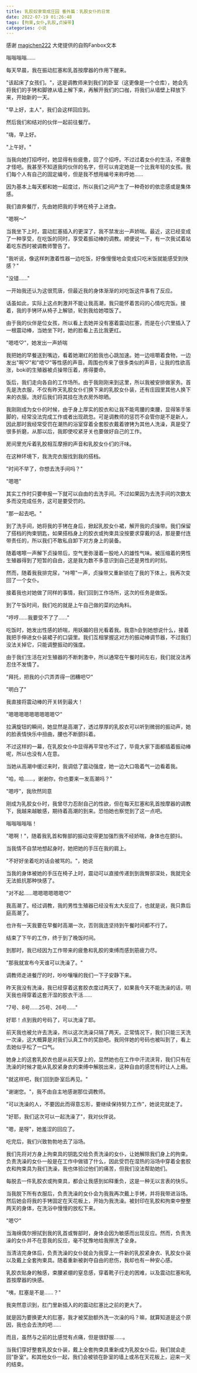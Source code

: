 ```yaml
---
title: 乳胶奴隶育成庄园 番外篇：乳胶女仆的日常
date: 2022-07-19 01:26:48
tags: [拘束,女仆,乳胶,贞操带]
categories: 小说
---
```


感谢 [magichen222](https://bbs.fallenark.com/home.php?mod=space&uid=545) 大佬提供的自购Fanbox文本

嗡嗡嗡嗡……

每天早晨，我在振动肛塞和乳首按摩器的作用下醒来。

"该起床了女孩们。"，这是调教师来到我们的卧室（这更像是一个仓库），她会先将我们的手铐和脚镣从墙上解下来，再解开我们的口枷，将我们从墙壁上释放下来，开始新的一天。

"早上好，主人"，我们会这样回应到。

然后我们和结对的伙伴一起前往餐厅。

"嗨，早上好。

"上午好。"

当我向她打招呼时，她显得有些疲惫，回了个招呼。不过过着女仆的生活，不疲惫才怪吧。我甚至不知道我的伙伴的名字，但可以肯定她是一个比我年轻的女孩。我们每个人有自己的固定编号，但是我不想用编号来称呼她……

因为基本上每天都和她一起度过，所以我们之间产生了一种奇妙的依恋感或是集体感。

我们直奔餐厅，先由她把我的手铐在椅子上进食。

"嗯啊～"

当我坐下上时，震动肛塞插入的更深了，我不禁发出一声娇喘。最近，这已经变成了一种享受，在吃饭的同时，享受着振动棒的调教。顺便说一下，有一次我试着站着吃东西时被调教师警告了。

"我听说，像这样刺激着性器一边吃饭，好像慢慢地会变成只吃米饭就能感受到快感？"

"没错……"

一开始我还认为这很荒唐，但最近我的身体渐渐的对吃饭这件事有了反应。

话虽如此，实际上这点刺激并不能让我高潮，我只能怀着苦闷的心情吃完饭。接着，我的手铐环从椅子上解锁，轮到我给她喂饭了。

由于我的伙伴是位女孩，所以看上去她并没有塞着震动肛塞，而是在小穴里插入了一根震动棒，当她坐下时，她的脸看上去比我更红。

"嗯唔♡"，她发出一声娇喘

我把她的早餐送到嘴边，看着她潮红的脸我也心跳加速。她一边咀嚼着食物，一边发出"啊♡"和"唔♡"等性感的声音。周围也传来了很多类似的声音，让我的性欲高涨，boki的生殖器被贞操带压着，疼得要命。

饭后，我们走向各自的工作场所。由于我刚刚来到这里，所以我被安排做家务。首先是洗衣服，不仅有昨天乳胶女仆们换下来的乳胶女仆装，还有庄园里其他人换下来的衣服。洗好后我们将其挂在洗衣房外晾晒。

我刚刚成为女仆的时候，由于身上厚实的胶衣和让我不能弯腰的束腰，显得笨手笨脚的，经常没法完成工作或者出现疏忽。可是调教师的惩罚不会管你是不是新人，因此那时我经常受罚在潮热的浴室穿着全套胶衣戴着镣铐为其他人洗澡，真是受了很多折磨，从那以后，我即使咬紧牙关也要做好自己的工作。

房间里充斥着乳胶相互摩擦的声音和乳胶女仆们的汗味。

在这种环境下，我洗完衣服找到我的搭档。

"时间不早了，你想去洗手间吗？"

"嗯嗯"

其实工作时只要申报一下就可以自由的去洗手间。不过如果因为去洗手间的次数太多而没完成任务，这可是要受罚的。

"那一起去吧。"

到了洗手间，她将我的手铐在身后，掀起乳胶女仆裙，解开我的贞操带。我们保留了搭档的拘束钥匙，如果搭档身上的胶衣或拘束具没按要求穿戴的话，那是要付连带责任的，所以我们不敢私自卸下对方身上的装备。

随着喀嚓一声解下贞操带后，空气里弥漫着一股呛人的雄性气味。被压缩着的男性生殖器得到了短暂的自由，这是我为数不多意识到自己还是男性的时刻。

然而，随着我我排完尿，"咔嚓"一声，贞操带又重新锁在了我的下体上，我再次变回了一个女仆。

接着我也对她做了同样的事情，我们回到工作场所，这次的任务是做饭。

到了午饭时间，我们吃的就是上午自己做的菜的边角料。

"哼哼……我要受不了了……"

吃饭时，她发出性感的娇喘，用妖媚的目光看着我。我意h会到她想说什么，接着我把手伸进女仆装裙子的口袋里。我们互相掌握这对方的振动棒调节器，不过我们没法关掉它，只能调整振动的强度。

由于我们生活在对生殖器的不断刺激中，所以通常在午餐时间左右，我们就没法再忍住不发情了。

"拜托，把我的小穴弄弄得一团糟吧♡"

"明白了"

我直接将震动棒的开关转到最大！

"嗯嗯嗯嗯嗯嗯嗯嗯嗯♡"

拉满旋钮的瞬间，她显然是高潮了，透过厚厚的乳胶衣可以听到微弱的振动声，她的脸表情快乐中扭曲，腰也不断颤抖着。

不过这样的一幕，在乳胶女仆中显得再平常也不过了，毕竟大家下面都插着振动棒呢，所以也没有人在意。

当她从高潮中缓过来时，我调低了震动强度，她一边大口吸着气一边看着我。

"哈，哈……，谢谢你，你也要来一发高潮吗？"

"嗯哼"，我欣然同意

刚成为乳胶女仆时，我曾尽力忍耐自己的性欲，但在每天肛塞和乳首按摩器的调教下，我越来越敏感，期待着高潮的到来。恐怕她也察觉到了这一点吧。

嗡嗡嗡嗡嗡！

"嗯啊！"，随着我乳首和臀部的振动变得更加强烈我不经娇喘，身体也在颤抖。

当我情不自禁地想起身时，她把她的手压在我的肩上。

"不好好坐着吃的话会被骂的。"，她说

当我的身体被她的手压在椅子上时，震动可以直接传递到到我臀部深处，我就完全无法抵抗那种快感了。

"对不起……嗯嗯嗯嗯嗯嗯♡"

我高潮了。经过调教，我的男性生殖器已经没有太大反应了，也就是说，我只靠后庭高潮了。

也许有一天我要在早餐时高潮一次，否则我连坚持到午餐时间都不行了。

结束了下午的工作，终于到了晚饭时间。

到那时，我已经因为工作带来的疲惫和乳胶的束缚而感到筋疲力尽。

"那我就宣布今天谁可以洗澡了。"

调教师走进餐厅的时，吵吵嚷嚷的我们一下子安静下来。

昨天我没有洗澡，我已经穿着这套胶衣度过两天了，如果我今天不能洗澡的话，明天我也得穿着这套汗湿的胶衣干活……

"7号、8号……25号、26号……"

好耶！点到我的号码了，可以洗澡了耶。

前天我也被允许去洗澡，所以这次洗澡只隔了两天。正常情况下，我们只能三天洗一次澡，这大概算是对我们认真工作的奖励吧。我同伴她的号码也被叫到了，看上去她似乎松了一口气。

她身上的这套乳胶衣也是从前天穿上的，显然她也在工作中汗流浃背，我们只有在洗澡的时候才能从乳胶紧身衣的束缚中解脱出来，这种自由的感觉有时让人上瘾。

"就这样吧，我们回到卧室后再见。"

"谢谢您。"，我不由自主地感谢那位调教师。

"可以洗澡的人，不要因此而得意忘形，要继续保持努力工作"，她说完就走了。

"好耶，我们这次可以一起洗澡了"，我对伙伴说。

"嗯，是呀"，她羞涩的回应了。

吃完后，我们兴致勃勃地去了浴场。

我们先将对方身上拘束具的钥匙交给负责洗澡的女仆，让她解除我们身上的拘束。负责洗澡的女仆一般是在工作中做错了什么，因此受罚在湿热的浴场中穿着全套胶衣和拘束具为我们洗澡，我也体验过他们的痛苦，但我们没法帮助她们。

每脱去一件乳胶衣或拘束具，都会让我感到如释重负，这是一种无以言表的快乐。

当我脱下所有衣服后，负责洗澡的女仆会为我我再次戴上手铐，并将我带进浴场。然后她会将我的手铐固定在天花板上，开始为我洗澡。被封印在乳胶和拘束中整整两天的身体，在洗浴中慢慢的放松下来。

"嗯♡"

当海绵偶尔擦拭到我的乳首或臀部时，身体会因为敏感而出现反应。然而，负责洗澡的女仆并不在意我的反应，毫不犹豫地给我擦洗了全身。

当清洁完身体后，负责洗澡的女仆就会为我穿上一件新的乳胶紧身衣、乳胶女仆装以及戴上全套拘束具。随着重新被剥夺自由的悲伤，我却也有一种安心感。

乳胶衣贴身的触感，束腰紧绷的窒息感，穿着靴子行走的困难，以及震动肛塞和乳首按摩器的快感。

"咦，肛塞是不是……？"

我突然意识到，肛门里新插入的的震动肛塞比之前的更大了。

就是因为要换更大的肛塞，我才被奖励额外洗一次澡的吗？嘛，就算知道是这个原因，我也会去洗的吧……

而且，虽然与之前的比感觉有点痛，但是很舒服……。

当我们穿好整套乳胶女仆装，戴上全套拘束具重新成为乳胶女仆后，我们就会走回"卧室"。和其他女仆一起，我们会被锁在卧室的墙上或吊在天花板上，迎来一天的结束。